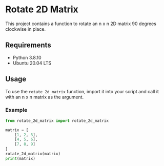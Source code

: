 # Rotate 2D Matrix

This project contains a function to rotate an n x n 2D matrix 90 degrees clockwise in place.

## Requirements

- Python 3.8.10
- Ubuntu 20.04 LTS

## Usage

To use the `rotate_2d_matrix` function, import it into your script and call it with an n x n matrix as the argument.

### Example

```python
from rotate_2d_matrix import rotate_2d_matrix

matrix = [
    [1, 2, 3],
    [4, 5, 6],
    [7, 8, 9]
]
rotate_2d_matrix(matrix)
print(matrix)
